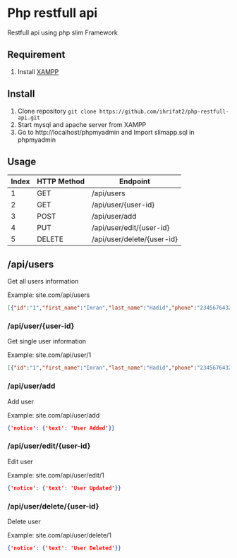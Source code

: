 # Php restfull api

Restfull api using php slim Framework

## Requirement

1. Install [XAMPP](https://www.apachefriends.org/index.html)

## Install 

1. Clone repository `git clone https://github.com/ihrifat2/php-restfull-api.git`
2. Start mysql and apache server from XAMPP
3. Go to http://localhost/phpmyadmin and Import slimapp.sql in phpmyadmin

## Usage

Index | HTTP Method | Endpoint
--------|--------|----------
1 | GET | /api/users
2 | GET | /api/user/{user-id}
3 | POST | /api/user/add
4 | PUT | /api/user/edit/{user-id}
5 | DELETE | /api/user/delete/{user-id}

## /api/users

Get all users information

Example: site.com/api/users

```json
[{"id":"1","first_name":"Imran","last_name":"Hadid","phone":"23456764321","email":"imran@hadid.com","address":"27 Dhanmondi","city":"Dhaka","state":"BD"},{"id":"2","first_name":"Peter","last_name":"Jhonson","phone":"56546454","email":"Peter@mail.com","address":"55 st","city":"Berlin","state":"GR"}]
```

### /api/user/{user-id}

Get single user information

Example: site.com/api/user/1

```json
[{"id":"1","first_name":"Imran","last_name":"Hadid","phone":"23456764321","email":"imran@hadid.com","address":"27 Dhanmondi","city":"Dhaka","state":"BD"}]
```

### /api/user/add

Add user

Example: site.com/api/user/add

```json
{'notice': {'text': 'User Added'}}
```

### /api/user/edit/{user-id}

Edit user

Example: site.com/api/user/edit/1

```json
{'notice': {'text': 'User Updated'}}
```


### /api/user/delete/{user-id}

Delete user

Example: site.com/api/user/delete/1

```json
{'notice': {'text': 'User Deleted'}}
```
